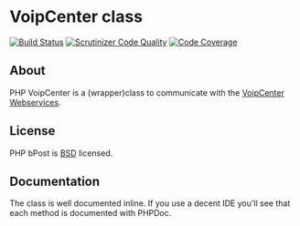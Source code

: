 # VoipCenter class

[![Build Status](https://travis-ci.org/tijsverkoyen/VoipCenter.svg?branch=master)](https://travis-ci.org/tijsverkoyen/VoipCenter) [![Scrutinizer Code Quality](https://scrutinizer-ci.com/g/tijsverkoyen/VoipCenter/badges/quality-score.png?b=master)](https://scrutinizer-ci.com/g/tijsverkoyen/VoipCenter/?branch=master) [![Code Coverage](https://scrutinizer-ci.com/g/tijsverkoyen/VoipCenter/badges/coverage.png?b=master)](https://scrutinizer-ci.com/g/tijsverkoyen/VoipCenter/?branch=master) 

## About

PHP VoipCenter is a (wrapper)class to communicate with the
[VoipCenter Webservices](http://www.voipcenter.be).

## License

PHP bPost is [BSD](https://github.com/tijsverkoyen/VoipCenter/blob/master/LICENSE.md)
licensed.

## Documentation

The class is well documented inline. If you use a decent IDE you'll see that
each method is documented with PHPDoc.
